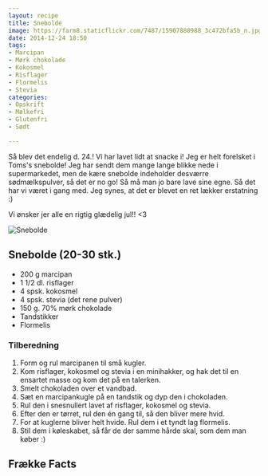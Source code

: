 ```yaml
---
layout: recipe
title: Snebolde
image: https://farm8.staticflickr.com/7487/15907880988_3c472bfa5b_n.jpg
date: 2014-12-24 18:50
tags:
- Marcipan
- Mørk chokolade
- Kokosmel
- Risflager
- Flormelis
- Stevia
categories:
- Opskrift
- Mælkefri
- Glutenfri
- Sødt

---
```

Så blev det endelig d. 24.!  Vi har lavet lidt at snacke i! Jeg er helt forelsket i Toms's snebolde! Jeg har sendt dem mange lange blikke nede i supermarkedet, men de kære snebolde indeholder desværre sødmælkspulver, så det er no go! Så må man jo bare lave sine egne. Så det har vi været i gang med. Jeg synes, at det er blevet en ret lækker erstatning :)

Vi ønsker jer alle en rigtig glædelig jul!! <3

![Snebolde](https://farm8.staticflickr.com/7487/15907880988_3c472bfa5b_z.jpg)



## Snebolde (20-30 stk.)
- 200 g marcipan
- 1 1/2 dl. risflager
- 4 spsk. kokosmel
- 4 spsk. stevia (det rene pulver)
- 150 g. 70% mørk chokolade
- Tandstikker
- Flormelis




### Tilberedning
1. Form og rul marcipanen til små kugler.
2. Kom risflager, kokosmel og stevia i en minihakker, og hak det til en ensartet masse og kom det på en talerken.
3. Smelt chokoladen over et vandbad.
4. Sæt en marcipankugle på en tandstik og dyp den i chokoladen.
5. Rul den i snesnullert lavet af risflager, kokosmel og stevia.
6. Efter den er tørret, rul den én gang til, så den bliver mere hvid.
7. For at kuglerne bliver helt hvide. Rul dem i et tyndt lag flormelis.
7. Stil dem i køleskabet, så får de der samme hårde skal, som dem man køber :)



## Frække Facts
